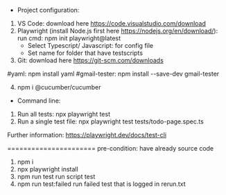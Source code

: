 * Project configuration:
1. VS Code: download here https://code.visualstudio.com/download
2. Playwright (install Node.js first here https://nodejs.org/en/download/): run cmd: npm init playwright@latest
    - Select Typescript/ Javascript: for config file
    - Set name for folder that have testscripts
3. Git: download here https://git-scm.com/downloads

#yaml: npm install yaml
#gmail-tester: npm install --save-dev gmail-tester

4. npm i @cucumber/cucumber

* Command line:
1. Run all tests: 
  npx playwright test
2. Run a single test file:
  npx playwright test tests/todo-page.spec.ts

Further information: https://playwright.dev/docs/test-cli

======================
pre-condition: have already source code
1. npm i
2. npx playwright install 
3. npm run test           run script test
4. npm run test:failed    run failed test that is logged in rerun.txt
